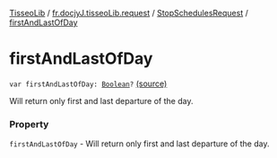 [TisseoLib](../../index.md) / [fr.docjyJ.tisseoLib.request](../index.md) / [StopSchedulesRequest](index.md) / [firstAndLastOfDay](./first-and-last-of-day.md)

# firstAndLastOfDay

`var firstAndLastOfDay: `[`Boolean`](https://kotlinlang.org/api/latest/jvm/stdlib/kotlin/-boolean/index.html)`?` [(source)](https://github.com/docjyj/tisseoLib/tree/master/src/main/kotlin/fr/docjyJ/tisseoLib/request/StopSchedulesRequest.kt#L42)

Will return only first and last departure of the day.

### Property

`firstAndLastOfDay` - Will return only first and last departure of the day.
